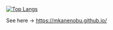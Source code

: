 [![Top Langs](https://github-readme-stats.vercel.app/api/top-langs/?username=mkanenobu&layout=compact)](https://github.com/mkanenobu/mkanenobu)

See here -> https://mkanenobu.github.io/
